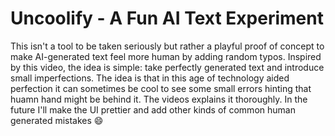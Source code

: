 # Uncoolify - A Fun AI Text Experiment

This isn't a tool to be taken seriously but rather a playful proof of concept to make AI-generated text feel more human by adding random typos. Inspired by this video, the idea is simple: take perfectly generated text and introduce small imperfections. The idea is that in this age of technology aided perfection it can sometimes be cool to see some small errors hinting that huamn hand might be behind it. The videos explains it thoroughly. In the future I'll make the UI prettier and add other kinds of common human generated mistakes 😄
